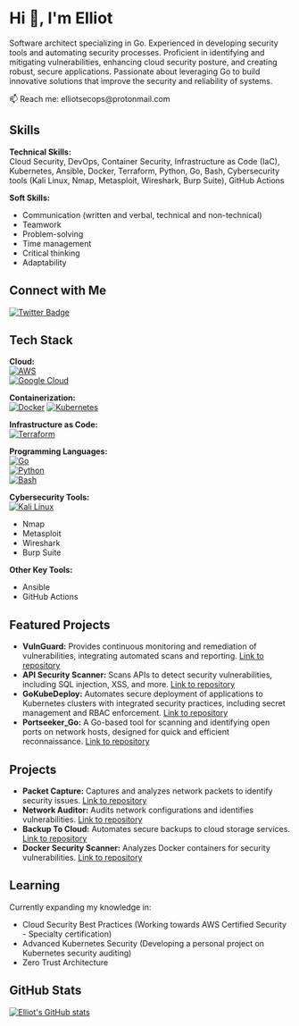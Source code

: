 # Hi 👋, I'm Elliot

Software architect specializing in Go. Experienced in developing security tools and automating security processes. Proficient in identifying and mitigating vulnerabilities, enhancing cloud security posture, and creating robust, secure applications. Passionate about leveraging Go to build innovative solutions that improve the security and reliability of systems.



<p>
  📫 Reach me: elliotsecops@protonmail.com
</p>

## Skills

**Technical Skills:**  
Cloud Security, DevOps, Container Security, Infrastructure as Code (IaC), Kubernetes, Ansible, Docker, Terraform, Python, Go, Bash, Cybersecurity tools (Kali Linux, Nmap, Metasploit, Wireshark, Burp Suite), GitHub Actions

**Soft Skills:**  
* Communication (written and verbal, technical and non-technical)
* Teamwork
* Problem-solving
* Time management
* Critical thinking
* Adaptability

## Connect with Me

[![Twitter Badge](https://img.shields.io/twitter/follow/elliotsecops?logo=twitter&style=for-the-badge)](https://twitter.com/elliotsecops)

## Tech Stack

**Cloud:**  
[![AWS](https://img.shields.io/badge/amazon%20aws-232F3E?style=for-the-badge&logo=amazonaws&logoColor=white)](https://aws.amazon.com)  
[![Google Cloud](https://img.shields.io/badge/google%20cloud-4285F4?style=for-the-badge&logo=googlecloud&logoColor=white)](https://cloud.google.com)

**Containerization:**  
[![Docker](https://img.shields.io/badge/docker-2496ED?style=for-the-badge&logo=docker&logoColor=white)](https://www.docker.com/)
[![Kubernetes](https://img.shields.io/badge/kubernetes-%23326ce5.svg?style=for-the-badge&logo=kubernetes&logoColor=white)](https://kubernetes.io/)  


**Infrastructure as Code:**  
[![Terraform](https://img.shields.io/badge/terraform-%235835CC.svg?style=for-the-badge&logo=terraform&logoColor=white)](https://www.terraform.io)

**Programming Languages:**  
[![Go](https://img.shields.io/badge/go-%2300ADD8.svg?style=for-the-badge&logo=go&logoColor=white)](https://golang.org)  
[![Python](https://img.shields.io/badge/python-3670A0?style=for-the-badge&logo=python&logoColor=ffdd54)](https://www.python.org)  
[![Bash](https://img.shields.io/badge/bash-%23121011.svg?style=for-the-badge&logo=gnu-bash&logoColor=white)](https://www.gnu.org/software/bash/)

**Cybersecurity Tools:**  
[![Kali Linux](https://img.shields.io/badge/kali%20linux-557C94?style=for-the-badge&logo=kalilinux&logoColor=white)](https://www.kali.org)  
* Nmap
* Metasploit
* Wireshark
* Burp Suite

**Other Key Tools:**  
* Ansible
* GitHub Actions

## Featured Projects

* **VulnGuard:** Provides continuous monitoring and remediation of vulnerabilities, integrating automated scans and reporting. [Link to repository](https://github.com/elliotsecops/VulnGuard)
* **API Security Scanner:** Scans APIs to detect security vulnerabilities, including SQL injection, XSS, and more. [Link to repository](https://github.com/elliotsecops/API-Security-Scanner)
* **GoKubeDeploy:** Automates secure deployment of applications to Kubernetes clusters with integrated security practices, including secret management and RBAC enforcement. [Link to repository](https://github.com/elliotsecops/GoKubeDeploy)
* **Portseeker_Go:** A Go-based tool for scanning and identifying open ports on network hosts, designed for quick and efficient reconnaissance. [Link to repository](https://github.com/elliotsecops/Portseeker_Go)

## Projects

* **Packet Capture:** Captures and analyzes network packets to identify security issues. [Link to repository](https://github.com/elliotsecops/Packet-Capture)
* **Network Auditor:** Audits network configurations and identifies vulnerabilities. [Link to repository](https://github.com/elliotsecops/Network-Auditor)
* **Backup To Cloud:** Automates secure backups to cloud storage services. [Link to repository](https://github.com/elliotsecops/Backup-To-Cloud)
* **Docker Security Scanner:** Analyzes Docker containers for security vulnerabilities. [Link to repository](https://github.com/elliotsecops/Docker-Security-Scanner)

## Learning

Currently expanding my knowledge in:
* Cloud Security Best Practices (Working towards AWS Certified Security - Specialty certification)
* Advanced Kubernetes Security (Developing a personal project on Kubernetes security auditing)
* Zero Trust Architecture

## GitHub Stats

[![Elliot's GitHub stats](https://github-readme-stats.vercel.app/api?username=elliotsecops&show_icons=true&theme=dark)](https://github.com/anuraghazra/github-readme-stats)
